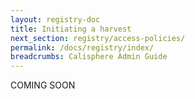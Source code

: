 ```yaml
---
layout: registry-doc
title: Initiating a harvest
next_section: registry/access-policies/
permalink: /docs/registry/index/
breadcrumbs: Calisphere Admin Guide
---
```


COMING SOON
